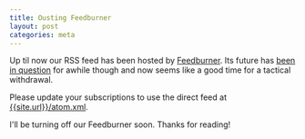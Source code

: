 ```yaml
---
title: Ousting Feedburner
layout: post
categories: meta
---
```


Up til now our RSS feed has been hosted by [Feedburner](http://feedburner.google.com). Its future has [been in question](http://techcrunch.com/2012/09/28/the-feedburner-deathwatch-continues-google-kills-adsense-for-feeds/) for awhile though and now seems like a good time for a tactical withdrawal.

Please update your subscriptions to use the direct feed at [{{site.url}}/atom.xml]({{site.url}}/atom.xml).

I'll be turning off our Feedburner soon. Thanks for reading!